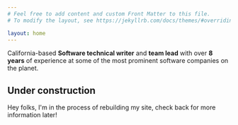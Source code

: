 ```yaml
---
# Feel free to add content and custom Front Matter to this file.
# To modify the layout, see https://jekyllrb.com/docs/themes/#overriding-theme-defaults

layout: home
---
```


California-based **Software technical writer** and **team lead** with over **8 years** of experience at some of the most prominent software companies on the planet.


<div class="note">
<h2>Under construction</h2>

Hey folks, I'm in the process of rebuilding my site, check back for more information later!
</div>